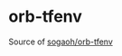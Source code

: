 # orb-tfenv

Source of [sogaoh/orb-tfenv](https://circleci.com/developer/orbs/orb/sogaoh/orb-tfenv)
